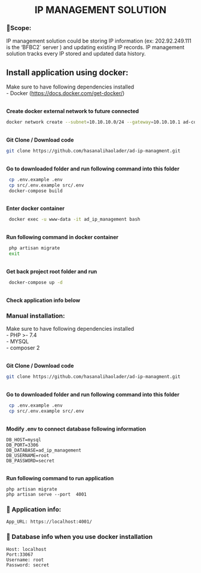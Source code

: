 <center style='font-size:25px'>
    <b>IP MANAGEMENT SOLUTION</b>
</center>

### **🔭Scope:**
<p>
IP management solution could be storing IP information (ex: 202.92.249.111 is the ‘BFBC2` server ) and updating existing IP records. IP management solution tracks every IP stored and updated data history.
</p>



## **Install application using docker:**
Make sure to have following dependencies installed <br>
	    - Docker (https://docs.docker.com/get-docker/) <br><br>



<b>Create docker external network to future connected</b>

```bash
docker network create --subnet=10.10.10.0/24 --gateway=10.10.10.1 ad-common-network
```
<br><b>Git Clone / Download code</b>
```bash
git clone https://github.com/hasanalihaolader/ad-ip-managment.git
```
<br><b>Go to downloaded folder and run following command into this folder</b>
```bash
 cp .env.example .env
 cp src/.env.example src/.env
 docker-compose build
```

<br><b>Enter docker container </b>
```bash
 docker exec -u www-data -it ad_ip_management bash
```

<br><b>Run following command in docker container </b>
```bash
 php artisan migrate
 exit
```
<br><b>Get back project root folder and run</b>
```bash
 docker-compose up -d
```
<br><b>Check application info below</b>


### **Manual installation:**
Make sure to have following dependencies installed <br>
	- PHP >- 7.4 <br>
 	- MYSQL <br>
  	- composer 2<br>

<br><b>Git Clone / Download code</b>
```bash
git clone https://github.com/hasanalihaolader/ad-ip-managment.git
```
<br><b>Go to downloaded folder and run following command into this folder</b>
```bash
 cp .env.example .env
 cp src/.env.example src/.env
```
<br><b>Modify .env to connect database following information</b>
```env
DB_HOST=mysql
DB_PORT=3306
DB_DATABASE=ad_ip_management
DB_USERNAME=root
DB_PASSWORD=secret
```
<br><b>Run following command to run application</b>
```env
php artisan migrate
php artisan serve --port  4001
```
### **🌱 Application info:**
```env
App_URL: https://localhost:4001/
```

### **🌱 Database info when you use docker installation**
```env
Host: localhost
Port:33067
Username: root
Password: secret

```
